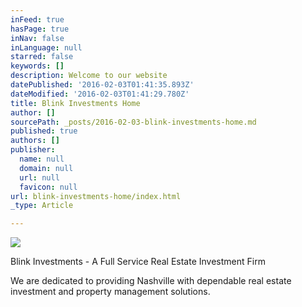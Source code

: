 ```yaml
---
inFeed: true
hasPage: true
inNav: false
inLanguage: null
starred: false
keywords: []
description: Welcome to our website
datePublished: '2016-02-03T01:41:35.893Z'
dateModified: '2016-02-03T01:41:29.780Z'
title: Blink Investments Home
author: []
sourcePath: _posts/2016-02-03-blink-investments-home.md
published: true
authors: []
publisher:
  name: null
  domain: null
  url: null
  favicon: null
url: blink-investments-home/index.html
_type: Article

---
```

![](https://the-grid-user-content.s3-us-west-2.amazonaws.com/af58ded0-0f9b-49f0-aeef-4170e689f4e7.jpg)

Blink Investments - A Full Service Real Estate Investment Firm

We are dedicated to providing Nashville with dependable real estate investment and property management solutions.